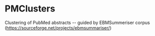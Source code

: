 # PMClusters

Clustering of PubMed abstracts -- guided by EBMSummeriser corpus (https://sourceforge.net/projects/ebmsummariser/)
